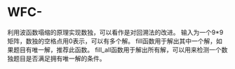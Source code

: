 # WFC-
利用波函数塌缩的原理实现数独，可以看作是对回溯法的改进。
输入为一个9*9矩阵，数独的空格点用0表示，可以有多个解。
fill函数用于解出其中一个解，如果题目有唯一解，推荐此函数。
fill_all函数用于解出所有解，可以用来检测一个数独题目是否满足拥有唯一解的条件。
